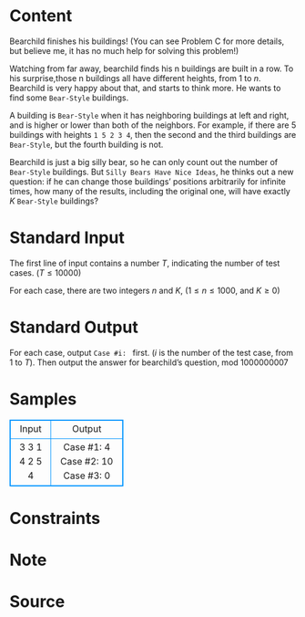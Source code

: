 
# Content

Bearchild finishes his buildings! (You can see Problem C for more details, but believe me, it has no much help for solving this problem!) 

Watching from far away, bearchild finds his n buildings are built in a row. To his surprise,those n buildings all have different heights, from $1$ to $n$. Bearchild is very happy about that, and starts to think more. He wants to find some `Bear-Style` buildings.

A building is `Bear-Style` when it has neighboring buildings at left and right, and is higher or lower than both of the neighbors.
For example, if there are $5$ buildings with heights `1 5 2 3 4`, then the second and the third buildings are `Bear-Style`, but the fourth building is not.

Bearchild is just a big silly bear, so he can only count out the number of `Bear-Style` buildings. But `Silly Bears Have Nice Ideas`, he thinks out a new question: if he can change those buildings’ positions arbitrarily for infinite times, how many of the results, including the original one, will have exactly $K$ `Bear-Style` buildings?

# Standard Input

The first line of input contains a number $T$, indicating the number of test cases. ($T\leq 10000$)

For each case, there are two integers $n$ and $K$, ($1\leq n\leq 1000$, and $K\geq 0$)

# Standard Output

For each case, output `Case #i: ` first. ($i$ is the number of the test case, from $1$ to $T$). Then output the answer for bearchild’s question, mod $1000000007$

# Samples

<style>
        table,table tr th, table tr td { border:1px solid #0094ff; }
        table { width: 200px; min-height: 25px; line-height: 25px; text-align: center; border-collapse: collapse;}   
    </style>
<table>
	<tr>
		<td>Input</td>
		<td>Output</td>
	</tr>
<tr><td>3
3 1
4 2
5 4</td><td>Case #1: 4
Case #2: 10
Case #3: 0</td></tr></table>


# Constraints



# Note



# Source


